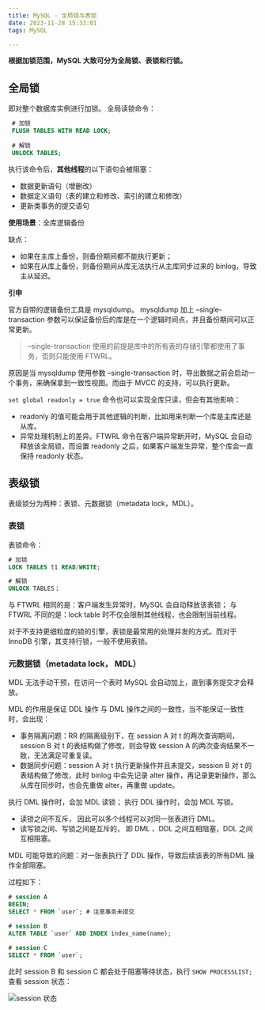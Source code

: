 ```yaml
---
title: MySQL - 全局锁与表锁
date: 2023-11-28 15:33:01
tags: MySQL

---
```


**根据加锁范围，MySQL 大致可分为全局锁、表锁和行锁。**

## 全局锁

即对整个数据库实例进行加锁。
全局读锁命令：

```sql
 # 加锁
 FLUSH TABLES WITH READ LOCK;
 
 # 解锁
 UNLOCK TABLES;
```
     
执行该命令后，**其他线程**的以下语句会被阻塞：

 - 数据更新语句（增删改）
 - 数据定义语句（表的建立和修改、索引的建立和修改）
 - 更新类事务的提交语句

**使用场景**：全库逻辑备份

缺点：

- 如果在主库上备份，则备份期间都不能执行更新；
- 如果在从库上备份，则备份期间从库无法执行从主库同步过来的 binlog，导致主从延迟。

**引申**

官方自带的逻辑备份工具是 mysqldump。
mysqldump 加上 –single-transaction  参数可以保证备份后的库是在一个逻辑时间点，并且备份期间可以正常更新。

> –single-transaction 使用的前提是库中的所有表的存储引擎都使用了事务，否则只能使用 FTWRL。

原因是当 mysqldump 使用参数 –single-transaction 时，导出数据之前会启动一个事务，来确保拿到一致性视图。而由于 MVCC 的支持，可以执行更新。

`set global readonly = true` 命令也可以实现全库只读，但会有其他影响：

- readonly 的值可能会用于其他逻辑的判断，比如用来判断一个库是主库还是从库。
- 异常处理机制上的差异。FTWRL 命令在客户端异常断开时，MySQL 会自动释放该全局锁，而设置 readonly 之后，如果客户端发生异常，整个库会一直保持 readonly 状态。

## 表级锁
表级锁分为两种：表锁、元数据锁（metadata lock，MDL）。

###  表锁
表锁命令：
```sql
# 加锁
LOCK TABLES t1 READ/WRITE;

# 解锁
UNLOCK TABLES；
```
与 FTWRL 相同的是：客户端发生异常时，MySQL 会自动释放该表锁；
与 FTWRL 不同的是：lock table 时不仅会限制其他线程，也会限制当前线程。

对于不支持更细粒度的锁的引擎，表锁是最常用的处理并发的方式。而对于 InnoDB 引擎，其支持行锁，一般不使用表锁。

### 元数据锁（metadata lock， MDL）
MDL  无法手动干预，在访问一个表时 MySQL 会自动加上，直到事务提交才会释放。

MDL 的作用是保证 DDL 操作 与 DML 操作之间的一致性，当不能保证一致性时，会出现：

- 事务隔离问题：RR 的隔离级别下，在 session A 对 t 的两次查询期间，session B 对 t 的表结构做了修改，则会导致 session A 的两次查询结果不一致，无法满足可重复读。
- 数据同步问题：session A 对 t 执行更新操作并且未提交，session B 对 t 的表结构做了修改，此时 binlog 中会先记录 alter 操作，再记录更新操作，那么从库在同步时，也会先重做 alter，再重做 update。

执行 DML 操作时，会加 MDL 读锁；
执行 DDL  操作时，会加 MDL 写锁。

- 读锁之间不互斥， 因此可以多个线程可以对同一张表进行 DML。
- 读写锁之间、写锁之间是互斥的， 即 DML 、DDL 之间互相阻塞，DDL 之间互相阻塞。

MDL 可能导致的问题：对一张表执行了 DDL 操作，导致后续该表的所有DML 操作全部阻塞。

过程如下：

```sql
# session A
BEGIN;
SELECT * FROM `user`; # 注意事务未提交

# session B
ALTER TABLE `user` ADD INDEX index_name(name);

# session C
SELECT * FROM `user`;

```

此时 session B 和 session C 都会处于阻塞等待状态，执行  `SHOW PROCESSLIST;` 查看 session 状态：

![session 状态]([./../../.images/MySQL-全局锁与表锁-1.png](https://cdn.jsdelivr.net/gh/CheneyKwok/personal-blog/.images/MySQL-%E5%85%A8%E5%B1%80%E9%94%81%E4%B8%8E%E8%A1%A8%E9%94%81-1.png))
<!--stackedit_data:
eyJoaXN0b3J5IjpbODEwMzM2MDE4LDEyOTEzNDI5NTksLTE3MT
M3MjkwNzMsNDUzMDkyMTA1LC0xMTY5NzMyMTEzLDk3MzE2NTU2
OCwyMDc5MjcwMDExLC01NTA1MzA3MjIsLTg2OTUxNzI5Nyw2Nz
c5MDI2NjYsMjEyMzI0OTIxNywxMTA2MzEzMDU2LC03MzkxMjM4
NTksLTQ1OTY5OTE4MiwxOTYzMjk0ODY1LDE0NDYwMTE4NywxOT
YzMjk0ODY1LC0xMzEyMjk0MywtOTk5MzQwMTA4LC02NjAzNzc5
ODddfQ==
-->